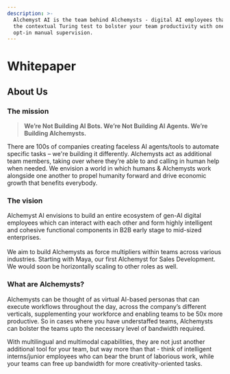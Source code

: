 ```yaml
---
description: >-
  Alchemyst AI is the team behind Alchemysts - digital AI employees that pass
  the contextual Turing test to bolster your team productivity with one-click
  opt-in manual supervision.
---
```


# Whitepaper

## About Us

### The mission

> **We’re Not Building AI Bots. We’re Not Building AI Agents. We’re Building Alchemysts.**

There are 100s of companies creating faceless AI agents/tools to automate specific tasks – we're building it differently. Alchemysts act as additional team members, taking over where they’re able to and calling in human help when needed. We envision a world in which humans & Alchemysts work alongside one another to propel humanity forward and drive economic growth that benefits everybody.

### The vision

Alchemyst AI envisions to build an entire ecosystem of gen-AI digital employees which can interact with each other and form highly intelligent and cohesive functional components in B2B early stage to mid-sized enterprises.\
\
We aim to build Alchemysts as force multipliers within teams across various industries. Starting with Maya, our first Alchemyst for Sales Development. We would soon be horizontally scaling to other roles as well.

### What are Alchemysts?

Alchemysts can be thought of as virtual AI-based personas that can execute workflows throughout the day, across the company’s different verticals, supplementing your workforce and enabling teams to be 50x more productive. So in cases where you have understaffed teams, Alchemysts can bolster the teams upto the necessary level of bandwidth required.&#x20;

With multilingual and multimodal capabilities, they are not just another additional tool for your team, but way more than that - think of intelligent interns/junior employees who can bear the brunt of laborious work, while your teams can free up bandwidth for more creativity-oriented tasks.
